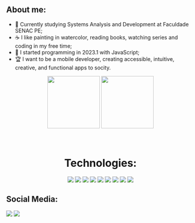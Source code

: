 ## About me:
- 👋 Currently studying Systems Analysis and Development at Faculdade SENAC PE;
- ☕ I like painting in watercolor, reading books, watching series and coding in my free time;
- 📌 I started programming in 2023.1 with JavaScript;
- 🏆 I want to be a mobile developer, creating accessible, intuitive, creative, and functional apps to socity.
    
<div align="center">  
  <img height="140em" src="https://github-readme-stats-sigma-five.vercel.app/api?username=carloscamposb&show_icons=true&title_color=677bbf&icon_color=4c5f9e&text_color=4c5f9e&bg_color=0d1117&hide_border=true&theme=tokyonight">  
   <img height="140em" src="https://github-readme-stats-sigma-five.vercel.app/api/top-langs/?username=carloscamposb&title_color=677bbf&text_color=4c5f9e&bg_color=0d1117&theme=tokyonight&hide_border=true&layout=compact">
        
</div>

<div  align="center"> 
  <div style="display: inline_block">
         <br><br>
    <h1 align="center"> Technologies:</h1>
    <img src='https://img.shields.io/badge/JavaScript-323330?style=for-the-badge&logo=javascript&logoColor=F7DF1E'>
<!--     <img src= 'https://img.shields.io/badge/react_native-%2320232a.svg?style=for-the-badge&logo=react&logoColor=%2361DAFB'> -->
<!--     <img src= 'https://img.shields.io/badge/Ionic-%233880FF.svg?style=for-the-badge&logo=Ionic&logoColor=white)'> -->
<!--     <img src='https://img.shields.io/badge/kotlin-%237F52FF.svg?style=for-the-badge&logo=kotlin&logoColor=white'>  -->
<!--     <img src='https://img.shields.io/badge/java-%23ED8B00.svg?style=for-the-badge&logo=openjdk&logoColor=white'> -->
    <img src='https://img.shields.io/badge/bootstrap-%238511FA.svg?style=for-the-badge&logo=bootstrap&logoColor=white'>
    <img src= 'https://img.shields.io/badge/python-3670A0?style=for-the-badge&logo=python&logoColor=ffdd54'>
      <img src='https://img.shields.io/badge/MongoDB-%234ea94b.svg?style=for-the-badge&logo=mongodb&logoColor=white'>
    <img src='https://img.shields.io/badge/MySQL-005C84?style=for-the-badge&logo=mysql&logoColor=white'>      
       <img src='https://img.shields.io/badge/C-00599C?style=for-the-badge&logo=c&logoColor=white'>
    <img src='https://img.shields.io/badge/figma-%23F24E1E.svg?style=for-the-badge&logo=figma&logoColor=white'>
    <img src='https://img.shields.io/badge/Trello-%23026AA7.svg?style=for-the-badge&logo=Trello&logoColor=white'>  
    <img src='https://img.shields.io/badge/jira-%230A0FFF.svg?style=for-the-badge&logo=jira&logoColor=white'>  
  </div>
</div>

<div  align="start"> 
    <div style="display: inline_block">
        <h2 align="start">Social Media:</h2> 
      <a href = "mailto:carloscampos.bn@gmail.com"><img src="https://img.shields.io/badge/Gmail-D14836?style=for-the-badge&logo=gmail&logoColor=white" target="_blank"></a>
      <a href="https://www.linkedin.com/in/devcarloscampos/" target="_blank"><img src="https://img.shields.io/badge/-LinkedIn-%230077B5?style=for-the-badge&logo=linkedin&logoColor=white" target="_blank"></a> 
    </div>  
</div>
